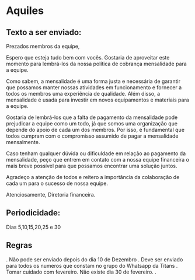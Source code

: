 # Aquiles


## Texto a ser enviado:

Prezados membros da equipe,

Espero que esteja tudo bem com vocês. Gostaria de aproveitar este momento para lembrá-los da nossa política de cobrança mensalidade para a equipe.

Como sabem, a mensalidade é uma forma justa e necessária de garantir que possamos manter nossas atividades em funcionamento e fornecer a todos os membros uma experiência de qualidade. Além disso, a mensalidade é usada para investir em novos equipamentos e materiais para a equipe.

Gostaria de lembrá-los que a falta de pagamento da mensalidade pode prejudicar a equipe como um todo, já que somos uma organização que depende do apoio de cada um dos membros. Por isso, é fundamental que todos cumpram com o compromisso assumido de pagar a mensalidade mensalmente.

Caso tenham qualquer dúvida ou dificuldade em relação ao pagamento da mensalidade, peço que entrem em contato com a nossa equipe financeira o mais breve possível para que possamos encontrar uma solução juntos.

Agradeço a atenção de todos e reitero a importância da colaboração de cada um para o sucesso de nossa equipe.

Atenciosamente,
Diretoria financeira.

## Periodicidade:
Dias 5,10,15,20,25 e 30

## Regras
. Não pode ser enviado depois do dia 10 de Dezembro
. Deve ser enviado para todos os numeros que constam no grupo do Whatsapp da Titans
. Tomar cuidado com fevereiro. Não existe dia 30 de fevereiro.
. 
